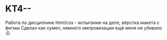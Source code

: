 # KT4--
Работа по дисциплине html/css - испытание на деле, вёрстка макета с фигмы
Сделал как сумел, немного импровизации ещё меня не убивало :D

